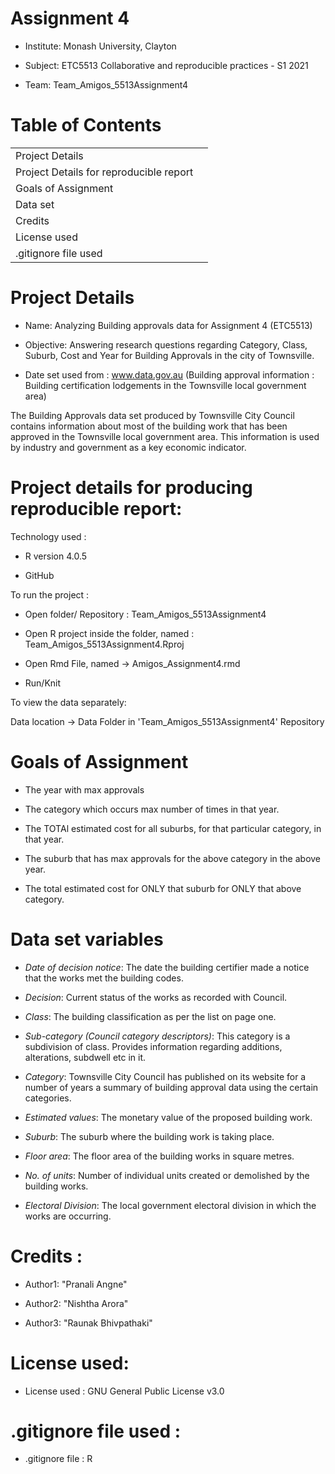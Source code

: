 # Assignment 4

- Institute: Monash University, Clayton

- Subject: ETC5513 Collaborative and reproducible practices - S1 2021

- Team: Team_Amigos_5513Assignment4

# Table of Contents

|                   | |
|--------------------------|:---:|
| Project Details     |     | 
| Project Details for reproducible report        |     | 
| Goals of Assignment           |     | 
| Data set           |     |
| Credits   |     |
| License used   |     |
| .gitignore file used|     |


# Project Details
- Name: Analyzing Building approvals data for Assignment 4 (ETC5513)

- Objective: Answering research questions regarding Category, Class, Suburb, Cost and  Year for Building Approvals in the city of Townsville.

- Date set used from : www.data.gov.au (Building approval information : Building certification lodgements in the Townsville local government area)

The Building Approvals data set produced by Townsville City Council contains information about most of the building work that has been approved in the Townsville local government area. This information is used by industry and government as a key economic indicator.

# Project details for producing reproducible report:

Technology used :

- R version 4.0.5

- GitHub

To run the project :

- Open folder/ Repository : Team_Amigos_5513Assignment4

- Open R project inside the folder, named : Team_Amigos_5513Assignment4.Rproj

- Open Rmd File, named -> Amigos_Assignment4.rmd

- Run/Knit

To view the data separately:

Data location -> Data Folder in 'Team_Amigos_5513Assignment4' Repository

# Goals of Assignment

- The year with max approvals

- The category which occurs max number of times in that year.

- The TOTAl estimated cost for all suburbs, for that particular category, in   that year.

- The suburb that has max approvals for the above category in the above year.

- The total estimated cost for ONLY that suburb for ONLY that above category.

# Data set variables

- *Date of decision notice*: The date the building certifier made a notice that the works met the building codes.

- *Decision*: Current status of the works as recorded with Council.

- *Class*: The building classification as per the list on page one.

- *Sub-category (Council category descriptors)*: This category is a subdivision of class. Provides information regarding additions, alterations, subdwell etc in it.

- *Category*: Townsville City Council has published on its website for a number of years a summary of building approval data using the certain categories.

- *Estimated values*: The monetary value of the proposed building work.

- *Suburb*: The suburb where the building work is taking place.

- *Floor area*: The floor area of the building works in square metres.

- *No. of units*: Number of individual units created or demolished by the building works.

- *Electoral Division*: The local government electoral division in which the works are occurring.

# Credits  :
- Author1: "Pranali Angne"

- Author2: "Nishtha Arora"

- Author3: "Raunak Bhivpathaki"


# License used: 
- License used : GNU General Public License v3.0

# .gitignore file used :
- .gitignore file : R
